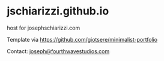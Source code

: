 # jschiarizzi.github.io
host for josephschiarizzi.com

Template via https://github.com/giotsere/minimalist-portfolio

Contact: joseph@fourthwavestudios.com
